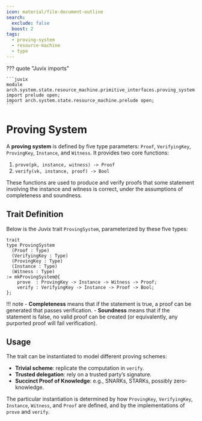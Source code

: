```yaml
---
icon: material/file-document-outline
search:
  exclude: false
  boost: 2
tags:
  - proving-system
  - resource-machine
  - type
---
```


??? quote "Juvix imports"

    ```juvix
    module arch.system.state.resource_machine.primitive_interfaces.proving_system.ProvingSystem;
    import prelude open;
    import arch.system.state.resource_machine.prelude open;
    ```

# Proving System

A **proving system** is defined by five type parameters: `Proof`, `VerifyingKey`,
`ProvingKey`, `Instance`, and `Witness`. It provides two core functions:

1. `prove(pk, instance, witness) -> Proof`  
2. `verify(vk, instance, proof) -> Bool`

These functions are used to produce and verify proofs that some statement
involving the instance and witness is correct, under the assumptions of
completeness and soundness.

## Trait Definition

Below is the Juvix trait `ProvingSystem`, parameterized by these five types:

```juvix
trait
type ProvingSystem
  (Proof : Type)
  (VerifyingKey : Type)
  (ProvingKey : Type)
  (Instance : Type)
  (Witness : Type)
:= mkProvingSystem@{
    prove  : ProvingKey -> Instance -> Witness -> Proof;
    verify : VerifyingKey -> Instance -> Proof -> Bool;
};
```

!!! note
    - **Completeness** means that if the statement is true, a proof can be
      generated that passes verification.
    - **Soundness** means that if the statement is false, no valid proof can be
      created (or equivalently, any purported proof will fail verification).

## Usage

The trait can be instantiated to model different proving schemes:

- **Trivial scheme**: replicate the computation in `verify`.
- **Trusted delegation**: rely on a trusted party’s signature.
- **Succinct Proof of Knowledge**: e.g., SNARKs, STARKs, possibly zero-knowledge.

The particular instantiation is determined by how `ProvingKey`, `VerifyingKey`,
`Instance`, `Witness`, and `Proof` are defined, and by the implementations of
`prove` and `verify`.